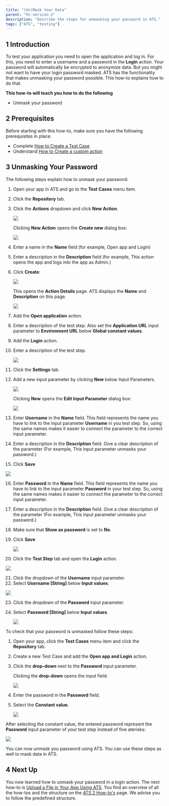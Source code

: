 ```yaml
---
title: "(Un)Mask Your Data"
parent: "ht-version-2"
description: "Describe the steps for unmasking your password in ATS."
tags: ["ATS", "testing"]
---
```


## 1 Introduction

To test your application you need to open the application and log in. For this, you need to enter a username and a password in the **Login** action. Your password will automatically be encrypted to anonymize data. But you might not want to have your login password masked. ATS has the functionality that makes unmasking your password possible. This how-to explains how to do that.

**This how-to will teach you how to do the following**

* Unmask your password

## 2 Prerequisites

Before starting with this how-to, make sure you have the following prerequisites in place:

* Complete [How to Create a Test Case](create-a-test-case-2)
* Understand [How to Create a custom action](custom-action-general-2)

## 3 Unmasking Your Password

The following steps explain how to unmask your password:

1. Open your app in ATS and go to the **Test Cases** menu item.
2. Click the **Repository** tab.
3.  Click the **Actions** dropdown and click **New Action**.

    ![](attachments/mask-your-password-2/create_new_action.png)

    Clicking **New Action** opens the **Create new** dialog box:

    ![](attachments/create-a-test-case-2/repository-create-new.png) 

4. Enter a name in the **Name** field (for example, Open app and Login)     
5. Enter a description in the **Description** field (for example, This action opens the app and logs into the app as Admin.)
6.  Click **Create**:

    ![](attachments/mask-your-password-2/create-new-action-dialog-c.png)

    This opens the **Action Details** page. ATS displays the **Name** and **Description** on this page.

    ![](attachments/mask-your-password-2/action_details-page.png)

7. Add the **Open application** action.
8. Enter a description of the test step. Also set the **Application URL** input parameter to **Environment URL** below **Global constant values**.
9. Add the **Login** action.
10. Enter a description of the test step.

    ![](attachments/mask-your-password-2/description_added.png)

11. Click the **Settings** tab.
12. Add a new input parameter by clicking **New** below Input Parameters.

    ![](attachments/mask-your-password-2/add_input_parameter.png)

    Clicking **New** opens the **Edit Input Parameter** dialog box:

    ![](attachments/mask-your-password-2/edit_input_paremeter.png)

13. Enter **Username** in the **Name** field. This field represents the name you have to link to the input parameter **Username** in you test step. So, using the same names makes it easier to connect the parameter to the correct input parameter.
14. Enter a description in the **Description** field. Give a clear description of the parameter (For example, This input parameter unmasks your password.)
15.  Click **Save**

![](attachments/mask-your-password-2/Username_input_parameter_edit.png)

16. Enter **Password** in the **Name** field. This field represents the name you have to link to the input parameter **Password** in your test step. So, using the same names makes it easier to connect the parameter to the correct input parameter. 
17. Enter a description in the **Description** field. Give a clear description of the parameter (For example, This input parameter unmasks your password.)
18. Make sure that **Show as password** is set to **No**.
19. Click **Save**

    ![](attachments/mask-your-password-2/unmask_password_edit.png)

20. Click the **Test Step** tab and open the **Login** action.

![](attachments/mask-your-password-2/Test_steps_tab.png)

21. Click the dropdown of the **Username** input parameter.
22. Select **Username [String]** below **Input values**.

![](attachments/mask-your-password-2/Username_input_value.png)

23. Click the dropdown of the **Password** input parameter.
24. Select **Password [String]** below **Input values**.

    ![](attachments/mask-your-password-2/selected_input_parameters.png)

To check that your password is unmasked follow these steps:

1. Open your app, click the **Test Cases** menu item and click the **Repository** tab.
2.  Create a new Test Case and add the **Open app and Login** action.
3.  Click the **drop-down** next to the **Password** input parameter. 

    Clicking the **drop-down** opens the input field:
    

    ![](attachments/mask-your-password-2/input_field_password.png)

4. Enter the password in the **Password** field.
5.  Select the **Constant value**.

    ![](attachments/mask-your-password-2/password_entered.png)

After selecting the constant value, the entered password represent the **Password** input parameter of your test step instead of five aterisks:

![](attachments/mask-your-password-2/unmasked_password.png)

You can now unmask you password using ATS. You can use these steps as well to mask data in ATS.

## 4 Next Up

You now learned how to unmask your password in a login action. The next how-to is [Upload a File in Your App Using ATS](upload-file-using-ats-2). You find an overview of all the how-tos and the structure on the [ATS 2 How-to's](ht-version-2) page. We advise you to follow the predefined structure.
